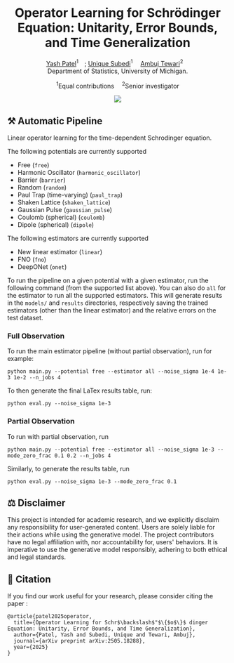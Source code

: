 <h1 align='center'>Operator Learning for Schrödinger Equation: Unitarity, Error Bounds, and Time Generalization</h1>

<div align='center'>
    <a href='https://yashpatel5400.github.io/' target='_blank'>Yash Patel</a><sup>1</sup>&emsp;;
    <a href='https://unique-subedi.github.io/' target='_blank'>Unique Subedi</a><sup>1</sup>&emsp;
    <a href='https://www.ambujtewari.com/' target='_blank'>Ambuj Tewari</a><sup>2</sup>&emsp;
</div>

<div align='center'>
Department of Statistics, University of Michigan.
</div>

<p align='center'>
    <sup>1</sup>Equal contributions&emsp;
    <sup>2</sup>Senior investigator
</p>
<div align='center'>
    <a href='https://arxiv.org/abs/2505.18288'><img src='https://img.shields.io/badge/Paper-Arxiv-red'></a>
</div>

## ⚒️ Automatic Pipeline
Linear operator learning for the time-dependent Schrodinger equation.

The following potentials are currently supported
- Free (`free`)
- Harmonic Oscillator (`harmonic_oscillator`)
- Barrier (`barrier`)
- Random (`random`)
- Paul Trap (time-varying) (`paul_trap`)
- Shaken Lattice (`shaken_lattice`)
- Gaussian Pulse (`gaussian_pulse`)
- Coulomb (spherical) (`coulomb`)
- Dipole (spherical) (`dipole`)

The following estimators are currently supported
- New linear estimator (`linear`)
- FNO (`fno`)
- DeepONet (`onet`)

To run the pipeline on a given potential with a given estimator, run the following command (from the supported list above). You can
also do `all` for the estimator to run all the supported estimators. This will generate results in the `models/` and `results` directories,
respectively saving the trained estimators (other than the linear estimator) and the relative errors on the test dataset.

### Full Observation
To run the main estimator pipeline (without partial observation), run for example:
```
python main.py --potential free --estimator all --noise_sigma 1e-4 1e-3 1e-2 --n_jobs 4
```
To then generate the final LaTex results table, run:
```
python eval.py --noise_sigma 1e-3
```

### Partial Observation
To run with partial observation, run
```
python main.py --potential free --estimator all --noise_sigma 1e-3 --mode_zero_frac 0.1 0.2 --n_jobs 4
```
Similarly, to generate the results table, run 
```
python eval.py --noise_sigma 1e-3 --mode_zero_frac 0.1
```

## ⚖️ Disclaimer
This project is intended for academic research, and we explicitly disclaim any responsibility for user-generated content. Users are solely liable for their actions while using the generative model. The project contributors have no legal affiliation with, nor accountability for, users' behaviors. It is imperative to use the generative model responsibly, adhering to both ethical and legal standards.

## &#x1F4D2; Citation

If you find our work useful for your research, please consider citing the paper :

```
@article{patel2025operator,
  title={Operator Learning for Schr$\backslash$"$\{$o$\}$ dinger Equation: Unitarity, Error Bounds, and Time Generalization},
  author={Patel, Yash and Subedi, Unique and Tewari, Ambuj},
  journal={arXiv preprint arXiv:2505.18288},
  year={2025}
}
```